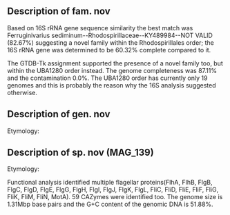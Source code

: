 ## Description of fam. nov 


Based on 16S rRNA gene sequence similarity
the best match was Ferruginivarius sediminum--Rhodospirillaceae--KY489984--NOT VALID (82.67%) suggesting a novel family
within the Rhodospirillales order;
the 16S rRNA gene was determined to be 60.32% complete compared to it. 

The GTDB-Tk assignment supported the presence of a novel family too, but within the UBA1280 order instead.
The genome completeness was 87.11% and the contamination 0.0%. 
The UBA1280 order has currently only 19 genomes and this is probably the reason why the 16S analysis 
suggested otherwise. 



## Description of gen. nov 

Etymology:


## Description of sp. nov  (MAG_139)

Etymology: 

Functional analysis identified multiple flagellar proteins(FlhA, FlhB, FlgB, FlgC, FlgD, FlgE, FlgG, FlgH, FlgI, FlgJ, FlgK, FlgL, FliC, FliD, FliE, FliF, FliG, FliK, FliM, FliN, MotA).
59 CAZymes were identified too. 
The genome size is 1.31Mbp base pairs and the G+C content of the genomic DNA is 51.88%.







